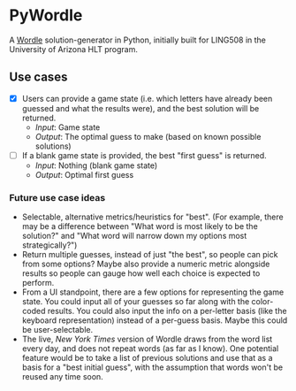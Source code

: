 # PyWordle
A [Wordle](https://www.nytimes.com/games/wordle/index.html) solution-generator in Python, initially built for LING508 in the University of Arizona HLT program.

## Use cases
- [X] Users can provide a game state (i.e. which letters have already been guessed and what the results were), and the best solution will be returned.
    * *Input*: Game state
    * *Output*: The optimal guess to make (based on known possible solutions)
- [ ] If a blank game state is provided, the best "first guess" is returned.
    * *Input*: Nothing (blank game state)
    * *Output*: Optimal first guess

### Future use case ideas
* Selectable, alternative metrics/heuristics for "best". (For example, there may be a difference between "What word is most likely to be the solution?" and "What word will narrow down my options most strategically?")
* Return multiple guesses, instead of just "the best", so people can pick from some options? Maybe also provide a numeric metric alongside results so people can gauge how well each choice is expected to perform.
* From a UI standpoint, there are a few options for representing the game state. You could input all of your guesses so far along with the color-coded results. You could also input the info on a per-letter basis (like the keyboard representation) instead of a per-guess basis. Maybe this could be user-selectable.
* The live, *New York Times* version of Wordle draws from the word list every day, and does not repeat words (as far as I know). One potential feature would be to take a list of previous solutions and use that as a basis for a "best initial guess", with the assumption that words won't be reused any time soon.